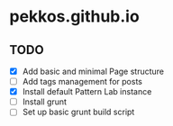 # pekkos.github.io

## TODO

- [x] Add basic and minimal Page structure
- [ ] Add tags management for posts
- [x] Install default Pattern Lab instance
- [ ] Install grunt
- [ ] Set up basic grunt build script
